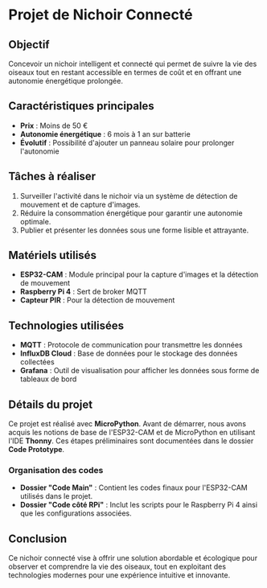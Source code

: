 # Projet de Nichoir Connecté

## Objectif
Concevoir un nichoir intelligent et connecté qui permet de suivre la vie des oiseaux tout en restant accessible en termes de coût et en offrant une autonomie énergétique prolongée.

## Caractéristiques principales
- **Prix** : Moins de 50 €
- **Autonomie énergétique** : 6 mois à 1 an sur batterie
- **Évolutif** : Possibilité d'ajouter un panneau solaire pour prolonger l'autonomie

## Tâches à réaliser
1. Surveiller l'activité dans le nichoir via un système de détection de mouvement et de capture d'images.
2. Réduire la consommation énergétique pour garantir une autonomie optimale.
3. Publier et présenter les données sous une forme lisible et attrayante.

## Matériels utilisés
- **ESP32-CAM** : Module principal pour la capture d'images et la détection de mouvement
- **Raspberry Pi 4** : Sert de broker MQTT
- **Capteur PIR** : Pour la détection de mouvement

## Technologies utilisées
- **MQTT** : Protocole de communication pour transmettre les données
- **InfluxDB Cloud** : Base de données pour le stockage des données collectées
- **Grafana** : Outil de visualisation pour afficher les données sous forme de tableaux de bord

## Détails du projet
Ce projet est réalisé avec **MicroPython**. Avant de démarrer, nous avons acquis les notions de base de l'ESP32-CAM et de MicroPython en utilisant l'IDE **Thonny**. Ces étapes préliminaires sont documentées dans le dossier **Code Prototype**.

### Organisation des codes
- **Dossier "Code Main"** : Contient les codes finaux pour l'ESP32-CAM utilisés dans le projet.
- **Dossier "Code côté RPi"** : Inclut les scripts pour le Raspberry Pi 4 ainsi que les configurations associées.

## Conclusion
Ce nichoir connecté vise à offrir une solution abordable et écologique pour observer et comprendre la vie des oiseaux, tout en exploitant des technologies modernes pour une expérience intuitive et innovante.

